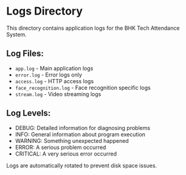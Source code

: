 # Logs Directory

This directory contains application logs for the BHK Tech Attendance System.

## Log Files:
- `app.log` - Main application logs
- `error.log` - Error logs only  
- `access.log` - HTTP access logs
- `face_recognition.log` - Face recognition specific logs
- `stream.log` - Video streaming logs

## Log Levels:
- DEBUG: Detailed information for diagnosing problems
- INFO: General information about program execution  
- WARNING: Something unexpected happened
- ERROR: A serious problem occurred
- CRITICAL: A very serious error occurred

Logs are automatically rotated to prevent disk space issues.